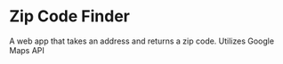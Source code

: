 # Zip Code Finder

A web app that takes an address and returns a zip code.  Utilizes Google Maps API
